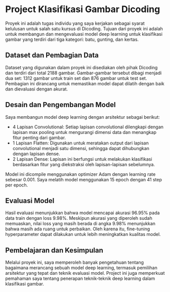 # Project Klasifikasi Gambar Dicoding 

Proyek ini adalah tugas individu yang saya kerjakan sebagai syarat kelulusan untuk salah satu kursus di Dicoding. Tujuan dari proyek ini adalah untuk membangun dan mengevaluasi model deep learning untuk klasifikasi gambar yang terdiri dari tiga kategori: batu, gunting, dan kertas.

## Dataset dan Pembagian Data 

Dataset yang digunakan dalam proyek ini disediakan oleh pihak Dicoding dan terdiri dari total 2188 gambar. Gambar-gambar tersebut dibagi menjadi dua set: 1312 gambar untuk train set dan 876 gambar untuk test set. Pembagian ini dirancang untuk memastikan model dapat dilatih dengan baik dan dievaluasi dengan akurat.

## Desain dan Pengembangan Model 

Saya membangun model deep learning dengan arsitektur sebagai berikut:
- 4 Lapisan Convolutional: Setiap lapisan convolutional dilengkapi dengan lapisan max pooling untuk mengurangi dimensi data dan menangkap fitur penting dari gambar.
- 1 Lapisan Flatten: Digunakan untuk meratakan output dari lapisan convolutional menjadi satu dimensi, sehingga dapat dihubungkan dengan lapisan dense.
- 2 Lapisan Dense: Lapisan ini berfungsi untuk melakukan klasifikasi berdasarkan fitur yang diekstraksi oleh lapisan-lapisan sebelumnya.

Model ini dicompile menggunakan optimizer Adam dengan learning rate sebesar 0.001. Saya melatih model menggunakan 15 epoch dengan 41 step per epoch.

## Evaluasi Model 

Hasil evaluasi menunjukkan bahwa model mencapai akurasi 96.95% pada data train dengan loss 9.98%. Meskipun akurasi yang diperoleh sudah memuaskan, nilai loss yang masih berada di angka 9.98% menunjukkan bahwa masih ada ruang untuk perbaikan. Oleh karena itu, fine-tuning hyperparameter dapat dilakukan untuk lebih meningkatkan kualitas model.

## Pembelajaran dan Kesimpulan 

Melalui proyek ini, saya memperoleh banyak pengetahuan tentang bagaimana merancang sebuah model deep learning, termasuk pemilihan arsitektur yang tepat dan teknik evaluasi model. Project ini juga memperkuat pemahaman saya tentang penerapan teknik-teknik deep learning dalam klasifikasi gambar.
